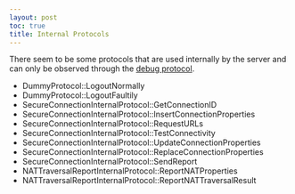 ```yaml
---
layout: post
toc: true
title: Internal Protocols
---
```


There seem to be some protocols that are used internally by the server and can only be observed through the [debug protocol](/docs/nex/protocols/debug).

- DummyProtocol::LogoutNormally
- DummyProtocol::LogoutFaultily
- SecureConnectionInternalProtocol::GetConnectionID
- SecureConnectionInternalProtocol::InsertConnectionProperties
- SecureConnectionInternalProtocol::RequestURLs
- SecureConnectionInternalProtocol::TestConnectivity
- SecureConnectionInternalProtocol::UpdateConnectionProperties
- SecureConnectionInternalProtocol::ReplaceConnectionProperties
- SecureConnectionInternalProtocol::SendReport
- NATTraversalReportInternalProtocol::ReportNATProperties
- NATTraversalReportInternalProtocol::ReportNATTraversalResult
